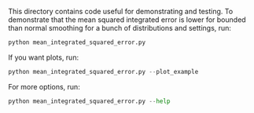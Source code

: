 This directory contains code useful for demonstrating and testing. To demonstrate that the mean squared integrated error is lower for bounded than normal smoothing for a bunch of distributions and settings, run:
```python
python mean_integrated_squared_error.py
```
If you want plots, run:
```python
python mean_integrated_squared_error.py --plot_example
```
For more options, run:
```python
python mean_integrated_squared_error.py --help
```